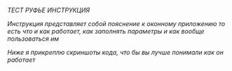 *ТЕСТ РУФЬЕ ИНСТРУКЦИЯ*
  
  
  
   *Инструкция представляет собой пояснение к оконному приложению
       то есть что и как работает, как заполнять параметры и как вообще 
           пользоваться им*

*Ниже я прикреплю скриншоты кода, что бы вы лучше понимали как он работает*


  
